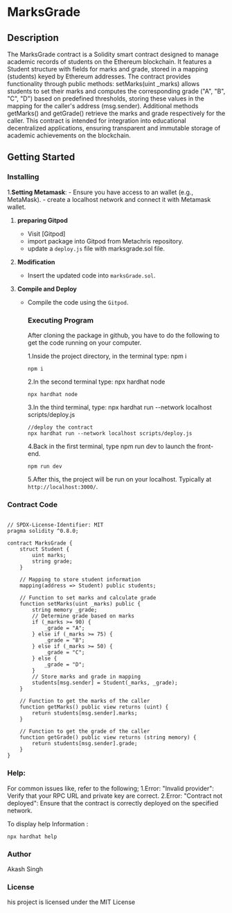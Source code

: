 # MarksGrade

## Description

The MarksGrade contract is a Solidity smart contract designed to manage academic records of students on the Ethereum blockchain. It features a Student structure with fields for marks and grade, stored in a mapping (students) keyed by Ethereum addresses. The contract provides functionality through public methods: setMarks(uint _marks) allows students to set their marks and computes the corresponding grade ("A", "B", "C", "D") based on predefined thresholds, storing these values in the mapping for the caller's address (msg.sender). Additional methods getMarks() and getGrade() retrieve the marks and grade respectively for the caller. This contract is intended for integration into educational decentralized applications, ensuring transparent and immutable storage of academic achievements on the blockchain.

## Getting Started

### Installing

1.**Setting Metamask**:
    - Ensure you have access to an wallet (e.g., MetaMask).
    - create a localhost network and connect it with Metamask wallet.
    
1. **preparing Gitpod**
   - Visit [Gitpod]
   - import package into Gitpod from Metachris repository.
   - update a `deploy.js` file with  marksgrade.sol file.

2. **Modification**
   - Insert the updated code into `marksGrade.sol`.

3. **Compile and Deploy**
   - Compile the code using the `Gitpod`.
  
     ### Executing Program
      After cloning the package in github, you have  to do the following to get the code running on your computer.

     1.Inside the project directory, in the terminal type: npm i
     ```solidity
     npm i
     ```
     2.In the second terminal type: npx hardhat node
     ```solidity
     npx hardhat node
     ```
     3.In the third terminal, type: npx hardhat run --network localhost scripts/deploy.js
     ```solidity
     //deploy the contract
     npx hardhat run --network localhost scripts/deploy.js
     ```
     4.Back in the first terminal, type npm run dev to launch the front-end.
     ```solidity
     npm run dev
     ```
     5.After this, the project will be run on your localhost. Typically at ```http://localhost:3000/```.
### Contract Code

```solidity

// SPDX-License-Identifier: MIT
pragma solidity ^0.8.0;

contract MarksGrade {
    struct Student {
        uint marks;
        string grade;
    }

    // Mapping to store student information
    mapping(address => Student) public students;

    // Function to set marks and calculate grade
    function setMarks(uint _marks) public {
        string memory _grade;
        // Determine grade based on marks
        if (_marks >= 90) {
            _grade = "A";
        } else if (_marks >= 75) {
            _grade = "B";
        } else if (_marks >= 50) {
            _grade = "C";
        } else {
            _grade = "D";
        }
        // Store marks and grade in mapping
        students[msg.sender] = Student(_marks, _grade);
    }

    // Function to get the marks of the caller
    function getMarks() public view returns (uint) {
        return students[msg.sender].marks;
    }

    // Function to get the grade of the caller
    function getGrade() public view returns (string memory) {
        return students[msg.sender].grade;
    }
}

```
### Help:

For common issues like, refer to the following;
1.Error: "Invalid provider": Verify that your RPC URL and private key are correct.
2.Error: "Contract not deployed": Ensure that the contract is correctly deployed on the specified network.

To display help Information :
```solidity
npx hardhat help
```

### Author
Akash Singh

### License
his project is licensed under the MIT License


